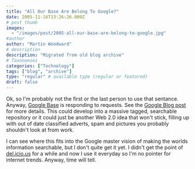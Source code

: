 ```yaml
---
title: "All Our Base Are Belong To Google?"
date: 2005-11-16T13:26:26.000Z
# post thumb
images:
  - "/images/post/2005-all-our-base-are-belong-to-google.jpg"
#author
author: "Martin Woodward"
# description
description: "Migrated from old blog archive"
# Taxonomies
categories: ["Technology"]
tags: ["blog", "archive"]
type: "regular" # available type (regular or featured)
draft: false
---
```


Ok, so I'm probably not the first or the last person to use that sentance.  Anyway, [Google Base](http://base.google.com) is responding to requests.  See the [Google Blog post](http://googleblog.blogspot.com/2005/11/first-base.html) for more details.  This could develop into a massive tagged, searchable repository or it could just be another Web 2.0 idea that won't stick, filling up with out of date classified adverts, spam and pictures you probably shouldn't look at from work.  

I can see where this fits into the Google master vision of making the worlds information searchable, but I don't quite get it yet.  I didn't get the point of [del.icio.us](http://del.icio.us/martinwoodward) for a while and now I use it everyday so I'm no pointer for internet trends.  Anyway, time will tell.